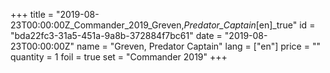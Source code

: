 +++
title = "2019-08-23T00:00:00Z_Commander_2019_Greven,_Predator_Captain_[en]_true"
id = "bda22fc3-31a5-451a-9a8b-372884f7bc61"
date = "2019-08-23T00:00:00Z"
name = "Greven, Predator Captain"
lang = ["en"]
price = ""
quantity = 1
foil = true
set = "Commander 2019"
+++

